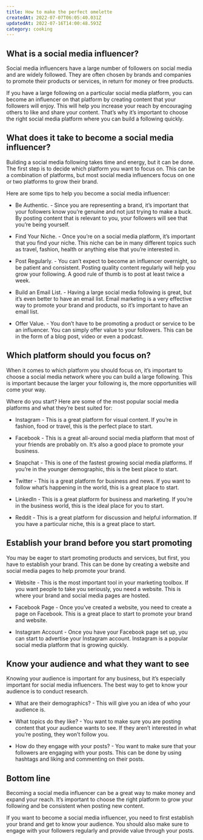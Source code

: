 ```yaml
---
title: How to make the perfect omelette
createdAt: 2022-07-07T06:05:40.031Z
updatedAt: 2022-07-16T14:00:48.593Z
category: cooking
---
```


## What is a social media influencer?

Social media influencers have a large number of followers on social media and are widely followed. They are often chosen by brands and companies to promote their products or services, in return for money or free products.

If you have a large following on a particular social media platform, you can become an influencer on that platform by creating content that your followers will enjoy. This will help you increase your reach by encouraging others to like and share your content. That’s why it’s important to choose the right social media platform where you can build a following quickly.

## What does it take to become a social media influencer?

Building a social media following takes time and energy, but it can be done. The first step is to decide which platform you want to focus on. This can be a combination of platforms, but most social media influencers focus on one or two platforms to grow their brand.

Here are some tips to help you become a social media influencer:

- Be Authentic. - Since you are representing a brand, it’s important that your followers know you’re genuine and not just trying to make a buck. By posting content that is relevant to you, your followers will see that you’re being yourself.

- Find Your Niche. - Once you’re on a social media platform, it’s important that you find your niche. This niche can be in many different topics such as travel, fashion, health or anything else that you’re interested in.

- Post Regularly. - You can’t expect to become an influencer overnight, so be patient and consistent. Posting quality content regularly will help you grow your following. A good rule of thumb is to post at least twice a week.

- Build an Email List. - Having a large social media following is great, but it’s even better to have an email list. Email marketing is a very effective way to promote your brand and products, so it’s important to have an email list.

- Offer Value. - You don’t have to be promoting a product or service to be an influencer. You can simply offer value to your followers. This can be in the form of a blog post, video or even a podcast.

## Which platform should you focus on?

When it comes to which platform you should focus on, it’s important to choose a social media network where you can build a large following. This is important because the larger your following is, the more opportunities will come your way.

Where do you start? Here are some of the most popular social media platforms and what they’re best suited for:

- Instagram - This is a great platform for visual content. If you’re in fashion, food or travel, this is the perfect place to start.

- Facebook - This is a great all-around social media platform that most of your friends are probably on. It’s also a good place to promote your business.

- Snapchat - This is one of the fastest growing social media platforms. If you’re in the younger demographic, this is the best place to start.

- Twitter - This is a great platform for business and news. If you want to follow what’s happening in the world, this is a great place to start.

- LinkedIn - This is a great platform for business and marketing. If you’re in the business world, this is the ideal place for you to start.

- Reddit - This is a great platform for discussion and helpful information. If you have a particular niche, this is a great place to start.

## Establish your brand before you start promoting

You may be eager to start promoting products and services, but first, you have to establish your brand. This can be done by creating a website and social media pages to help promote your brand.

- Website - This is the most important tool in your marketing toolbox. If you want people to take you seriously, you need a website. This is where your brand and social media pages are hosted.

- Facebook Page - Once you’ve created a website, you need to create a page on Facebook. This is a great place to start to promote your brand and website.

- Instagram Account - Once you have your Facebook page set up, you can start to advertise your Instagram account. Instagram is a popular social media platform that is growing quickly.

## Know your audience and what they want to see

Knowing your audience is important for any business, but it’s especially important for social media influencers. The best way to get to know your audience is to conduct research.

- What are their demographics? - This will give you an idea of who your audience is.

- What topics do they like? - You want to make sure you are posting content that your audience wants to see. If they aren’t interested in what you’re posting, they won’t follow you.

- How do they engage with your posts? - You want to make sure that your followers are engaging with your posts. This can be done by using hashtags and liking and commenting on their posts.

## Bottom line

Becoming a social media influencer can be a great way to make money and expand your reach. It’s important to choose the right platform to grow your following and be consistent when posting new content.

If you want to become a social media influencer, you need to first establish your brand and get to know your audience. You should also make sure to engage with your followers regularly and provide value through your posts.

